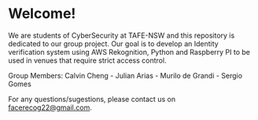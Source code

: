 # Welcome!

We are students of CyberSecurity at TAFE-NSW and this repository is dedicated to our group project. 
Our goal is to develop an Identity verification system using AWS Rekognition, Python and Raspberry PI to be used in venues that require strict access control.  

Group Members:  Calvin Cheng - Julian Arias - Murilo de Grandi - Sergio Gomes

For any questions/sugestions, please contact us on facerecog22@gmail.com.

